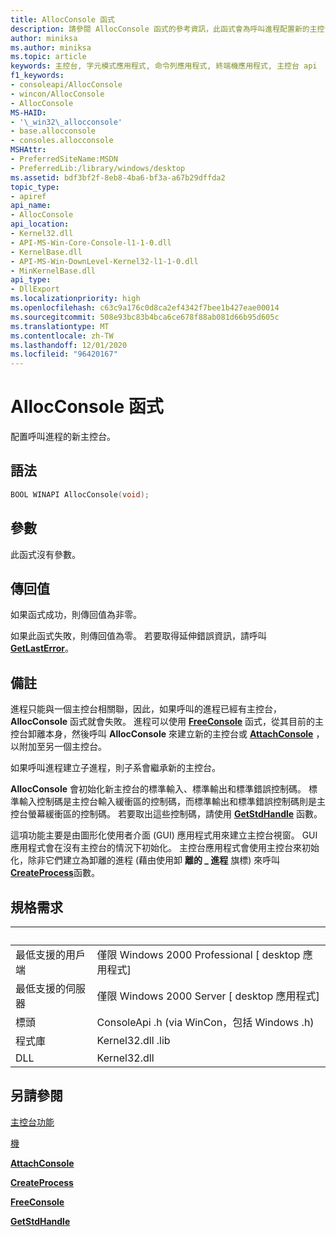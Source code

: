 ```yaml
---
title: AllocConsole 函式
description: 請參閱 AllocConsole 函式的參考資訊，此函式會為呼叫進程配置新的主控台。
author: miniksa
ms.author: miniksa
ms.topic: article
keywords: 主控台, 字元模式應用程式, 命令列應用程式, 終端機應用程式, 主控台 api
f1_keywords:
- consoleapi/AllocConsole
- wincon/AllocConsole
- AllocConsole
MS-HAID:
- '\_win32\_allocconsole'
- base.allocconsole
- consoles.allocconsole
MSHAttr:
- PreferredSiteName:MSDN
- PreferredLib:/library/windows/desktop
ms.assetid: bdf3bf2f-8eb8-4ba6-bf3a-a67b29dffda2
topic_type:
- apiref
api_name:
- AllocConsole
api_location:
- Kernel32.dll
- API-MS-Win-Core-Console-l1-1-0.dll
- KernelBase.dll
- API-MS-Win-DownLevel-Kernel32-l1-1-0.dll
- MinKernelBase.dll
api_type:
- DllExport
ms.localizationpriority: high
ms.openlocfilehash: c63c9a176c0d8ca2ef4342f7bee1b427eae00014
ms.sourcegitcommit: 508e93bc83b4bca6ce678f88ab081d66b95d605c
ms.translationtype: MT
ms.contentlocale: zh-TW
ms.lasthandoff: 12/01/2020
ms.locfileid: "96420167"
---
```

# <a name="allocconsole-function"></a>AllocConsole 函式

配置呼叫進程的新主控台。

## <a name="syntax"></a>語法

```C
BOOL WINAPI AllocConsole(void);
```

## <a name="parameters"></a>參數

此函式沒有參數。

## <a name="return-value"></a>傳回值

如果函式成功，則傳回值為非零。

如果此函式失敗，則傳回值為零。 若要取得延伸錯誤資訊，請呼叫 [**GetLastError**](https://msdn.microsoft.com/library/windows/desktop/ms679360)。

## <a name="remarks"></a>備註

進程只能與一個主控台相關聯，因此，如果呼叫的進程已經有主控台， **AllocConsole** 函式就會失敗。 進程可以使用 [**FreeConsole**](freeconsole.md) 函式，從其目前的主控台卸離本身，然後呼叫 **AllocConsole** 來建立新的主控台或 [**AttachConsole**](attachconsole.md) ，以附加至另一個主控台。

如果呼叫進程建立子進程，則子系會繼承新的主控台。

**AllocConsole** 會初始化新主控台的標準輸入、標準輸出和標準錯誤控制碼。 標準輸入控制碼是主控台輸入緩衝區的控制碼，而標準輸出和標準錯誤控制碼則是主控台螢幕緩衝區的控制碼。 若要取出這些控制碼，請使用 [**GetStdHandle**](getstdhandle.md) 函數。

這項功能主要是由圖形化使用者介面 (GUI) 應用程式用來建立主控台視窗。 GUI 應用程式會在沒有主控台的情況下初始化。 主控台應用程式會使用主控台來初始化，除非它們建立為卸離的進程 (藉由使用卸 **離的 \_ 進程** 旗標) 來呼叫 [**CreateProcess**](https://msdn.microsoft.com/library/windows/desktop/ms682425)函數。

## <a name="requirements"></a>規格需求

| &nbsp; | &nbsp; |
|-|-|
| 最低支援的用戶端 | 僅限 Windows 2000 Professional \[ desktop 應用程式\] |
| 最低支援的伺服器 | 僅限 Windows 2000 Server \[ desktop 應用程式\] |
| 標頭 | ConsoleApi .h (via WinCon，包括 Windows .h)  |
| 程式庫 | Kernel32.dll .lib |
| DLL | Kernel32.dll |

## <a name="see-also"></a>另請參閱

[主控台功能](console-functions.md)

[機](consoles.md)

[**AttachConsole**](attachconsole.md)

[**CreateProcess**](https://msdn.microsoft.com/library/windows/desktop/ms682425)

[**FreeConsole**](freeconsole.md)

[**GetStdHandle**](getstdhandle.md)
